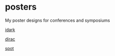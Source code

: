 # posters
My poster designs for conferences and symposiums

[idark](https://github.com/fdiblen/posters/tree/idark)

[dirac](https://github.com/fdiblen/posters/tree/dirac)

[spot](https://github.com/fdiblen/posters/tree/spot)
